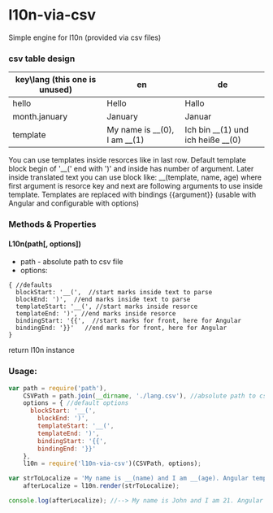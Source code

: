 # l10n-via-csv
Simple engine for l10n (provided via csv files)

### csv table design
| key\lang (this one is unused) | en  | de  |
|---|---|---|
| hello | Hello | Hallo |
| month.january | January | Januar  |
| template | My name is __(0), I am __(1) | Ich bin __(1) und ich heiße __(0)  |

You can use templates inside resorces like in last row. Default template block begin of '__(' end with ')' and inside has number of argument.
Later inside translated text you can use block like: __(template, name, age) where first argument is resorce key and next are following arguments to use inside template.
Templates are replaced with bindings {{argument}} (usable with Angular and configurable with options)

### Methods & Properties
#### L10n(path[, options])
* path - absolute path to csv file
* options:
```
{ //defaults
  blockStart: '__(',  //start marks inside text to parse
  blockEnd: ')',  //end marks inside text to parse
  templateStart: '__(', //start marks inside resorce
  templateEnd: ')', //end marks inside resorce
  bindingStart: '{{',  //start marks for front, here for Angular
  bindingEnd: '}}'   //end marks for front, here for Angular
}
```
return l10n instance


### Usage:
```js
var path = require('path'),
    CSVPath = path.join(__dirname, './lang.csv'), //absolute path to csv file
    options = { //default options
      blockStart: '__(',
  		blockEnd: ')',
  		templateStart: '__(',
  		templateEnd: ')',
  		bindingStart: '{{',
  		bindingEnd: '}}'
    },
    l10n = require('l10n-via-csv')(CSVPath, options);

var strToLocalize = 'My name is __(name) and I am __(age). Angular template: __(name.and.age, name, age)',
    afterLocalize = l10n.render(strToLocalize);

console.log(afterLocalize); //--> My name is John and I am 21. Angular template: My name is {{name}} and I am {{age}}.
```
